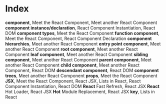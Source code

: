 # Index

**component**, Meet the React Component, Meet another React Component
**component instance/declaration**, React Component Instantiation, React DOM
**component types**, Meet the React Component
**function component**, Meet the React Component, React Component Declaration
**component hierarchies**, Meet another React Component
**entry point component**, Meet another React Component
**root component**, Meet another React Component
**leaf component**, Meet another React Component
**sibling component**, Meet another React Component
**parent component**, Meet another React Component
**child component**, Meet another React Component, React DOM
**descendant component**, React DOM
**component trees**, Meet another React Component
**props**, Meet the React Component
**JSX**, Meet the React Component, React JSX, Lists in React, React Component Instantiation, React DOM
**React** Fast Refresh, React JSX
**React** Hot Loader, React JSX
**Hot** Module Replacement, React JSX
**key**, Lists in React
